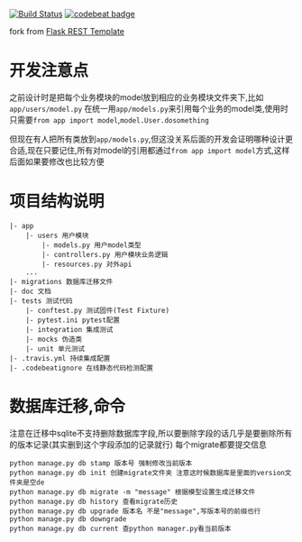 [![Build Status](https://travis-ci.org/eightHundreds/irides.svg?branch=master)](https://travis-ci.org/eightHundreds/irides)
[![codebeat badge](https://codebeat.co/badges/d536af42-3a52-4dc8-9a13-4465112bed24)](https://codebeat.co/projects/github-com-eighthundreds-irides-master)

fork from [Flask REST Template](https://github.com/alexandre/flask-rest-template)


# 开发注意点

之前设计时是把每个业务模块的model放到相应的业务模块文件夹下,比如`app/users/model.py`
在统一用`app/models.py`来引用每个业务的model类,使用时只需要`from app import model`,`model.User.dosomething`

但现在有人把所有类放到`app/models.py`,但这没关系后面的开发会证明哪种设计更合适,现在只要记住,所有对model的引用都通过`from app import model`方式,这样后面如果要修改也比较方便

# 项目结构说明

```
|- app
	|- users 用户模块
		|- models.py 用户model类型
		|- controllers.py 用户模块业务逻辑
		|- resources.py 对外api
	...
|- migrations 数据库迁移文件
|- doc 文档
|- tests 测试代码
	|- conftest.py 测试固件(Test Fixture)
	|- pytest.ini pytest配置
	|- integration 集成测试
	|- mocks 伪造类
	|- unit 单元测试
|- .travis.yml 持续集成配置
|- .codebeatignore 在线静态代码检测配置
```

# 数据库迁移,命令
注意在迁移中sqlite不支持删除数据库字段,所以要删除字段的话几乎是要删除所有的版本记录(其实删到这个字段添加的记录就行)
每个migrate都要提交信息
```
python manage.py db stamp 版本号 强制修改当前版本
python manage.py db init 创建migrate文件夹 注意这时候数据库是里面的version文件夹是空de
python manage.py db migrate -m "message" 根据模型设置生成迁移文件
python manage.py db history 查看migrate历史
python manage.py db upgrade 版本名 不是"message",写版本号的前缀也行
python manage.py db downgrade
python manage.py db current 查python manager.py看当前版本
```
